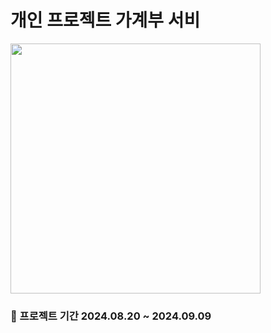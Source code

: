 # 개인 프로젝트 가계부 서비

<img src="https://postfiles.pstatic.net/MjAyNDA5MDlfMjM0/MDAxNzI1ODg4NDMzMjU1.SzqW0y3dLlqRCFIoOXudsn5acJa6jYIALCuBexs9Pmgg.b6g1fFuSJEi9Pp6fAqnsH4v_wWcau8qo951IUAXn6Z8g.PNG/%EC%8A%A4%ED%81%AC%EB%A6%B0%EC%83%B7_2024-09-09_222532.png?type=w580" width="400" height="">

### 📅 프로젝트 기간 2024.08.20 ~ 2024.09.09
